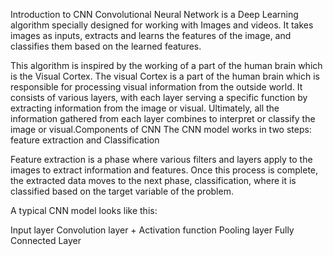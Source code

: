 Introduction to CNN
Convolutional Neural Network is a Deep Learning algorithm specially designed for working with Images and videos. It takes images as inputs, extracts and learns the features of the image, and classifies them based on the learned features.

This algorithm is inspired by the working of a part of the human brain which is the Visual Cortex. The visual Cortex is a part of the human brain which is responsible for processing visual information from the outside world. It consists of various layers, with each layer serving a specific function by extracting information from the image or visual. Ultimately, all the information gathered from each layer combines to interpret or classify the image or visual.Components of CNN
The CNN model works in two steps: feature extraction and Classification

Feature extraction is a phase where various filters and layers apply to the images to extract information and features. Once this process is complete, the extracted data moves to the next phase, classification, where it is classified based on the target variable of the problem.

A typical CNN model looks like this:

Input layer
Convolution layer + Activation function
Pooling layer
Fully Connected Layer

